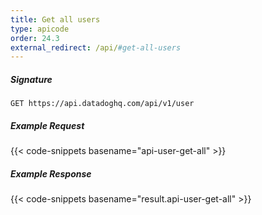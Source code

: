 ```yaml
---
title: Get all users
type: apicode
order: 24.3
external_redirect: /api/#get-all-users
---
```


##### Signature
`GET https://api.datadoghq.com/api/v1/user`
##### Example Request
{{< code-snippets basename="api-user-get-all" >}}
##### Example Response
{{< code-snippets basename="result.api-user-get-all" >}}

